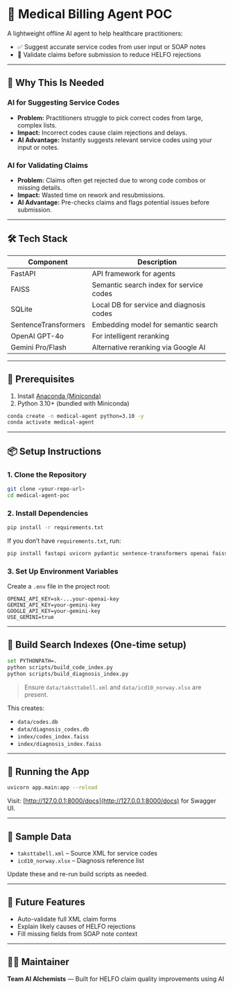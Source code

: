 # 🧠 Medical Billing Agent POC

A lightweight offline AI agent to help healthcare practitioners:

- ✅ Suggest accurate service codes from user input or SOAP notes
- 🚨 Validate claims before submission to reduce HELFO rejections

---

## 📌 Why This Is Needed

### AI for Suggesting Service Codes
- **Problem:** Practitioners struggle to pick correct codes from large, complex lists.
- **Impact:** Incorrect codes cause claim rejections and delays.
- **AI Advantage:** Instantly suggests relevant service codes using your input or notes.

### AI for Validating Claims
- **Problem:** Claims often get rejected due to wrong code combos or missing details.
- **Impact:** Wasted time on rework and resubmissions.
- **AI Advantage:** Pre-checks claims and flags potential issues before submission.

---

## 🛠️ Tech Stack

| Component            | Description                                 |
|---------------------|---------------------------------------------|
| FastAPI             | API framework for agents                    |
| FAISS               | Semantic search index for service codes     |
| SQLite              | Local DB for service and diagnosis codes    |
| SentenceTransformers| Embedding model for semantic search         |
| OpenAI GPT-4o       | For intelligent reranking                   |
| Gemini Pro/Flash    | Alternative reranking via Google AI         |

---

## 🧰 Prerequisites

1. Install [Anaconda (Miniconda)](https://docs.conda.io/en/latest/miniconda.html)
2. Python 3.10+ (bundled with Miniconda)

```bash
conda create -n medical-agent python=3.10 -y
conda activate medical-agent
```

---

## 📦 Setup Instructions

### 1. Clone the Repository

```bash
git clone <your-repo-url>
cd medical-agent-poc
```

### 2. Install Dependencies

```bash
pip install -r requirements.txt
```

If you don’t have `requirements.txt`, run:

```bash
pip install fastapi uvicorn pydantic sentence-transformers openai faiss-cpu python-dotenv google-generativeai openpyxl pandas presidio-analyzer presidio-anonymizer
```

### 3. Set Up Environment Variables

Create a `.env` file in the project root:

```
OPENAI_API_KEY=sk-...your-openai-key
GEMINI_API_KEY=your-gemini-key
GOOGLE_API_KEY=your-gemini-key
USE_GEMINI=true
```

---

## 🔧 Build Search Indexes (One-time setup)

```bash
set PYTHONPATH=.
python scripts/build_code_index.py
python scripts/build_diagnosis_index.py
```

> Ensure `data/taksttabell.xml` and `data/icd10_norway.xlsx` are present.

This creates:
- `data/codes.db`
- `data/diagnosis_codes.db`
- `index/codes_index.faiss`
- `index/diagnosis_index.faiss`

---

## 🚀 Running the App

```bash
uvicorn app.main:app --reload
```

Visit: [http://127.0.0.1:8000/docs](http://127.0.0.1:8000/docs) for Swagger UI.

---

## 🧪 Sample Data

- `taksttabell.xml` – Source XML for service codes
- `icd10_norway.xlsx` – Diagnosis reference list

Update these and re-run build scripts as needed.

---

## 🔮 Future Features
- Auto-validate full XML claim forms
- Explain likely causes of HELFO rejections
- Fill missing fields from SOAP note context

---

## 👨‍💻 Maintainer
**Team AI Alchemists** — Built for HELFO claim quality improvements using AI

